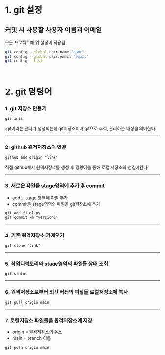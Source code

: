 # 1. git 설정

## 커밋 시 사용할 사용자 이름과 이메일

모든 프로젝트에 위 설정이 적용됨

```bash
git config --global user.name "name"
git config --global user.email "email"
git config --list
```

<br>

# 2. git 명령어

### 1. git 저장소 만들기

```
git init
```

.git이라는 폴더가 생성되는데 git저장소이자 git으로 추적, 관리하는 대상을 의미한다.

---

### 2. github 원격저장소와 연결

```
github add origin "link"
```

직접 github에서 원격저장소를 생성 후 명령어를 통해 로컬 저장소와 연결시킨다.

---

### 3. 새로운 파일을 stage영역에 추가 후 commit

- add는 stage 영역에 파일 추가
- commit은 stage영역의 파일을 git저장소에 추가

```
git add file1.py
git commit -m "version1"
```

---

### 4. 기존 원격저장소 가져오기

```
git clone "link"
```

---

### 5. 작업디렉토리와 stage영역의 파일들 상태 조회

```
git status
```

---

### 6. 원격저장소로부터 최신 버전의 파일들 로컬저장소에 복사

```
git pull origin main
```

---

### 7. 로컬저장소 파일들을 원격저장소에 저장

- origin = 원격저장소의 주소
- main = branch 이름

```
git push origin main
```
